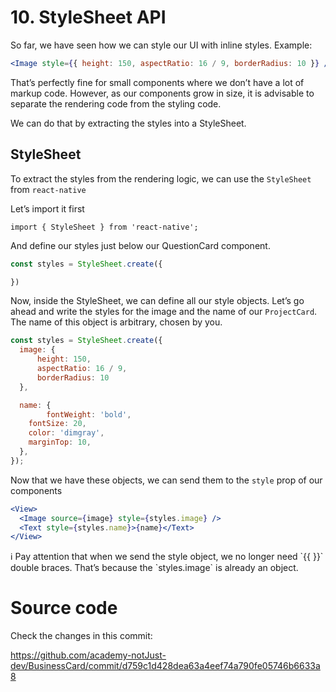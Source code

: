 # 10. StyleSheet API

So far, we have seen how we can style our UI with inline styles. Example:

```jsx
<Image style={{ height: 150, aspectRatio: 16 / 9, borderRadius: 10 }} />
```

That’s perfectly fine for small components where we don’t have a lot of markup code. However, as our components grow in size, it is advisable to separate the rendering code from the styling code.

We can do that by extracting the styles into a StyleSheet. 

## StyleSheet

To extract the styles from the rendering logic, we can use the `StyleSheet` from `react-native`

Let’s import it first

```
import { StyleSheet } from 'react-native';
```

And define our styles just below our QuestionCard component.

```jsx
const styles = StyleSheet.create({

})
```

Now, inside the StyleSheet, we can define all our style objects. Let’s go ahead and write the styles for the image and the name of our `ProjectCard`. The name of this object is arbitrary, chosen by you. 

```jsx
const styles = StyleSheet.create({
  image: { 
	  height: 150, 
	  aspectRatio: 16 / 9, 
	  borderRadius: 10 
  },

  name: {
		fontWeight: 'bold',
    fontSize: 20,
    color: 'dimgray',
    marginTop: 10,
  },
});

```

Now that we have these objects, we can send them to the `style` prop of our components

```jsx
<View>
  <Image source={image} style={styles.image} />
  <Text style={styles.name}>{name}</Text>
</View>
```

<aside>
ℹ️ Pay attention that when we send the style object, we no longer need `{{ }}` double braces. That’s because the `styles.image` is already an object.

</aside>

# Source code

Check the changes in this commit:

https://github.com/academy-notJust-dev/BusinessCard/commit/d759c1d428dea63a4eef74a790fe05746b6633a8